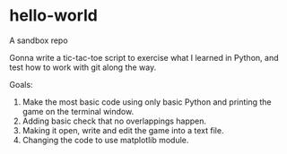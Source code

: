 # hello-world
A sandbox repo

Gonna write a tic-tac-toe script to exercise what I learned in Python, and test how to work with git along the way.

Goals:
1) Make the most basic code using only basic Python and printing the game on the terminal window.
2) Adding basic check that no overlappings happen.
3) Making it open, write and edit the game into a text file.
4) Changing the code to use matplotlib module.
